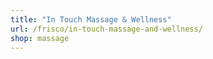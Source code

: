 ```yaml
---
title: "In Touch Massage & Wellness"
url: /frisco/in-touch-massage-and-wellness/
shop: massage
---
```

